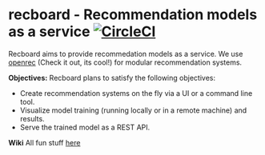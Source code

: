
# recboard - Recommendation models as a service [![CircleCI](https://circleci.com/gh/mohit-chawla/recboard.svg?style=svg)](https://circleci.com/gh/mohit-chawla/recboard)

Recboard aims to provide recommedation models as a service. We use [openrec](http://openrec.ai) (Check it out, its cool!) for modular recommendation systems.

**Objectives:**
Recboard plans to satisfy the following objectives:
- Create recommendation systems on the fly via a UI or a command line tool.
- Visualize model training (running locally or in a remote machine) and results.
- Serve the trained model as a REST API.


**Wiki**
All fun stuff [here](https://github.com/mohit-chawla/<recboard>/wiki)
